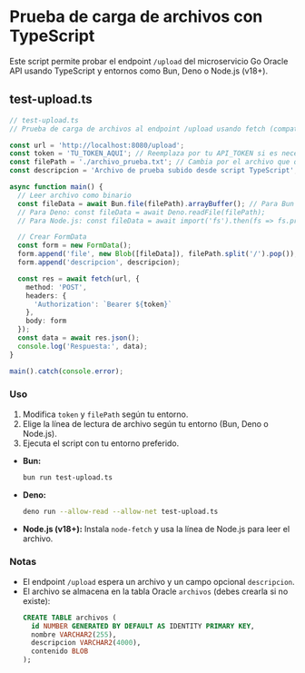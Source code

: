 # Prueba de carga de archivos con TypeScript

Este script permite probar el endpoint `/upload` del microservicio Go Oracle API usando TypeScript y entornos como Bun, Deno o Node.js (v18+).

## test-upload.ts

```typescript
// test-upload.ts
// Prueba de carga de archivos al endpoint /upload usando fetch (compatible con Bun, Deno, Node.js v18+)

const url = 'http://localhost:8080/upload';
const token = 'TU_TOKEN_AQUI'; // Reemplaza por tu API_TOKEN si es necesario
const filePath = './archivo_prueba.txt'; // Cambia por el archivo que quieras subir
const descripcion = 'Archivo de prueba subido desde script TypeScript';

async function main() {
  // Leer archivo como binario
  const fileData = await Bun.file(filePath).arrayBuffer(); // Para Bun
  // Para Deno: const fileData = await Deno.readFile(filePath);
  // Para Node.js: const fileData = await import('fs').then(fs => fs.promises.readFile(filePath));

  // Crear FormData
  const form = new FormData();
  form.append('file', new Blob([fileData]), filePath.split('/').pop());
  form.append('descripcion', descripcion);

  const res = await fetch(url, {
    method: 'POST',
    headers: {
      'Authorization': `Bearer ${token}`
    },
    body: form
  });
  const data = await res.json();
  console.log('Respuesta:', data);
}

main().catch(console.error);
```

### Uso

1. Modifica `token` y `filePath` según tu entorno.
2. Elige la línea de lectura de archivo según tu entorno (Bun, Deno o Node.js).
3. Ejecuta el script con tu entorno preferido.

- **Bun:**
  ```sh
  bun run test-upload.ts
  ```
- **Deno:**
  ```sh
  deno run --allow-read --allow-net test-upload.ts
  ```
- **Node.js (v18+):**
  Instala `node-fetch` y usa la línea de Node.js para leer el archivo.

### Notas
- El endpoint `/upload` espera un archivo y un campo opcional `descripcion`.
- El archivo se almacena en la tabla Oracle `archivos` (debes crearla si no existe):
  ```sql
  CREATE TABLE archivos (
    id NUMBER GENERATED BY DEFAULT AS IDENTITY PRIMARY KEY,
    nombre VARCHAR2(255),
    descripcion VARCHAR2(4000),
    contenido BLOB
  );
  ```
